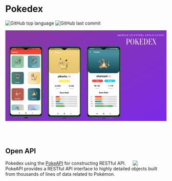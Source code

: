 # Pokedex

![GitHub top language](https://img.shields.io/github/languages/top/NI-KI-TA-KR/Pokedex) ![GitHub last commit](https://img.shields.io/github/last-commit/NI-KI-TA-KR/Pokedex)

<p align="center">
<img src="https://github.com/NI-KI-TA-KR/Pokedex/blob/main/previews/Pokedex.png"/>
</p>

<br>
<br>

## Open API

<img src="https://user-images.githubusercontent.com/24237865/83422649-d1b1d980-a464-11ea-8c91-a24fdf89cd6b.png" align="right" width="21%"/>

Pokedex using the [PokeAPI](https://pokeapi.co/) for constructing RESTful API.<br>
PokeAPI provides a RESTful API interface to highly detailed objects built from thousands of lines of data related to Pokémon.




